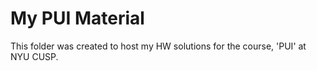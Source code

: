 # My PUI Material

This folder was created to host my HW solutions for the course, 'PUI' at NYU CUSP.
